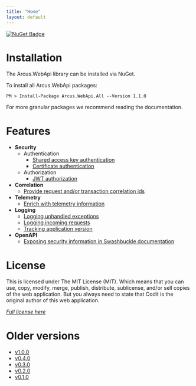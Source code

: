 ```yaml
---
title: "Home"
layout: default
---
```


[![NuGet Badge](https://buildstats.info/nuget/Arcus.WebApi.All?packageVersion=1.1.0)](https://www.nuget.org/packages/Arcus.WebApi.All/1.1.0)

# Installation

The Arcus.WebApi library can be installed via NuGet.

To install all Arcus.WebApi packages:

```shell
PM > Install-Package Arcus.WebApi.All --Version 1.1.0
```

For more granular packages we recommend reading the documentation.

# Features

- **Security**
    - Authentication
        - [Shared access key authentication](features/security/auth/shared-access-key)
        - [Certificate authentication](features/security/auth/certificate)
    - Authorization
        - [JWT authorization](features/security/auth/jwt)
- **Correlation**
    - [Provide request and/or transaction correlation ids](features/correlation)
- **Telemetry**
    - [Enrich with telemetry information](features/telemetry)
- **Logging**
    - [Logging unhandled exceptions](features/logging#logging-unhandled-exceptions)
    - [Logging incoming requests](features/logging#logging-incoming-requests)
    - [Tracking application version](features/logging#tracking-application-version)
- **OpenAPI**
    - [Exposing security information in Swashbuckle documentation](features/openapi/security-definitions)

# License
This is licensed under The MIT License (MIT). Which means that you can use, copy, modify, merge, publish, distribute, sublicense, and/or sell copies of the web application. But you always need to state that Codit is the original author of this web application.

*[Full license here](https://github.com/arcus-azure/arcus.webapi/blob/master/LICENSE)*

# Older versions

- [v1.0.0](../v1.0.0)
- [v0.4.0](../v0.4.0)
- [v0.3.0](../v0.3.0)
- [v0.2.0](../v0.2.0)
- [v0.1.0](../v0.1.0)
